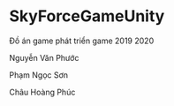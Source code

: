 # SkyForceGameUnity
Đồ án game phát triển game 2019 2020

Nguyễn Văn Phước

Phạm Ngọc Sơn

Châu Hoàng Phúc

